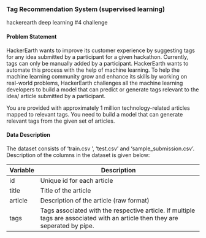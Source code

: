 ### Tag Recommendation System (supervised learning)
hackerearth deep learning #4 challenge

#### Problem Statement
HackerEarth wants to improve its customer experience by suggesting tags for any idea submitted by a participant for a given hackathon. Currently, tags can only be manually added by a participant. HackerEarth wants to automate this process with the help of machine learning. To help the machine learning community grow and enhance its skills by working on real-world problems, HackerEarth challenges all the machine learning developers to build a model that can predict or generate tags relevant to the idea/ article submitted by a participant.

You are provided with approximately 1 million technology-related articles mapped to relevant tags. You need to build a model that can generate relevant tags from the given set of articles.

#### Data Description

The dataset consists of ‘train.csv ’, ‘test.csv’ and ‘sample_submission.csv’. Description of the columns in the dataset is given below:


Variable | Description 
--- | --- 
id | Unique id for each article
title | Title of the article
article | Description of the article (raw format)
tags | Tags associated with the respective article. If multiple tags are associated with an article then they are seperated by pipe.